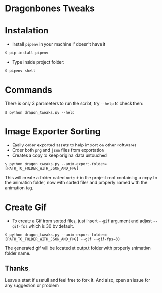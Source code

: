 # Dragonbones Tweaks

# Instalation
* Install `pipenv` in your machine if doesn't have it
```shell
$ pip install pipenv
```
* Type inside project folder:
```
$ pipenv shell
```

# Commands
There is only 3 parameters to run the script, try `--help` to check then:
```
$ python dragon_tweaks.py --help
```

# Image Exporter Sorting
- Easily order exported assets to help import on other softwares
- Order both `png` and `json` files from exportation
- Creates a copy to keep original data untouched

```
$ python dragon_tweaks.py --anim-export-folder=[PATH_TO_FOLDER_WITH_JSON_AND_PNG]
```
This will create a folder called `output` in the project root containing a copy to the animation folder, now with sorted files and properly named with the animation tag.

# Create Gif
- To create a Gif from sorted files, just insert `--gif` argument and adjust `--gif-fps` which is 30 by default.

```
$ python dragon_tweaks.py --anim-export-folder=[PATH_TO_FOLDER_WITH_JSON_AND_PNG] --gif --gif-fps=30
```

The generated gif will be located at output folder with properly animation folder name.

## Thanks,

Leave a start if usefull and feel free to fork it.
And also, open an issue for any suggestion or problem.
